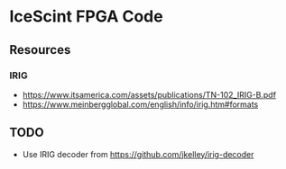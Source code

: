 # IceScint FPGA Code

## Resources
### IRIG
- https://www.itsamerica.com/assets/publications/TN-102_IRIG-B.pdf
- https://www.meinbergglobal.com/english/info/irig.htm#formats

## TODO
- Use IRIG decoder from https://github.com/jkelley/irig-decoder